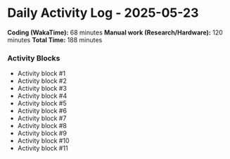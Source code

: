 # Daily Activity Log - 2025-05-23

**Coding (WakaTime):** 68 minutes
**Manual work (Research/Hardware):** 120 minutes
**Total Time:** 188 minutes

### Activity Blocks
- Activity block #1
- Activity block #2
- Activity block #3
- Activity block #4
- Activity block #5
- Activity block #6
- Activity block #7
- Activity block #8
- Activity block #9
- Activity block #10
- Activity block #11
